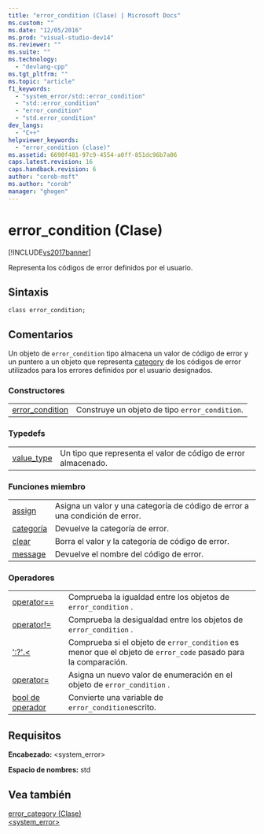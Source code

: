 ```yaml
---
title: "error_condition (Clase) | Microsoft Docs"
ms.custom: ""
ms.date: "12/05/2016"
ms.prod: "visual-studio-dev14"
ms.reviewer: ""
ms.suite: ""
ms.technology: 
  - "devlang-cpp"
ms.tgt_pltfrm: ""
ms.topic: "article"
f1_keywords: 
  - "system_error/std::error_condition"
  - "std::error_condition"
  - "error_condition"
  - "std.error_condition"
dev_langs: 
  - "C++"
helpviewer_keywords: 
  - "error_condition (clase)"
ms.assetid: 6690f481-97c9-4554-a0ff-851dc96b7a06
caps.latest.revision: 16
caps.handback.revision: 6
author: "corob-msft"
ms.author: "corob"
manager: "ghogen"
---
```

# error_condition (Clase)
[!INCLUDE[vs2017banner](../assembler/inline/includes/vs2017banner.md)]

Representa los códigos de error definidos por el usuario.  
  
## Sintaxis  
  
```  
class error_condition;  
```  
  
## Comentarios  
 Un objeto de `error_condition` tipo almacena un valor de código de error y un puntero a un objeto que representa [category](../standard-library/error-category-class.md) de los códigos de error utilizados para los errores definidos por el usuario designados.  
  
### Constructores  
  
|||  
|-|-|  
|[error\_condition](../Topic/error_condition::error_condition.md)|Construye un objeto de tipo `error_condition`.|  
  
### Typedefs  
  
|||  
|-|-|  
|[value\_type](../Topic/error_condition::value_type.md)|Un tipo que representa el valor de código de error almacenado.|  
  
### Funciones miembro  
  
|||  
|-|-|  
|[assign](../Topic/error_condition::assign.md)|Asigna un valor y una categoría de código de error a una condición de error.|  
|[categoría](../Topic/error_condition::category.md)|Devuelve la categoría de error.|  
|[clear](../Topic/error_condition::clear.md)|Borra el valor y la categoría de código de error.|  
|[message](../Topic/error_condition::message.md)|Devuelve el nombre del código de error.|  
  
### Operadores  
  
|||  
|-|-|  
|[operator\=\=](../Topic/error_condition::operator==.md)|Comprueba la igualdad entre los objetos de `error_condition` .|  
|[operator\!\=](../Topic/error_condition::operator!=.md)|Comprueba la desigualdad entre los objetos de `error_condition` .|  
|[':?'.\<](../Topic/error_condition::operator%3C.md)|Comprueba si el objeto de `error_condition` es menor que el objeto de `error_code` pasado para la comparación.|  
|[operator\=](../Topic/error_condition::operator=.md)|Asigna un nuevo valor de enumeración en el objeto de `error_condition` .|  
|[bool de operador](../Topic/error_condition::operator%20bool.md)|Convierte una variable de `error_condition`escrito.|  
  
## Requisitos  
 **Encabezado:** \<system\_error\>  
  
 **Espacio de nombres:** std  
  
## Vea también  
 [error\_category \(Clase\)](../standard-library/error-category-class.md)   
 [\<system\_error\>](../standard-library/system-error.md)